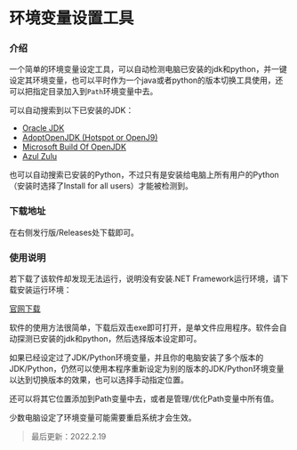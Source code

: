 # 环境变量设置工具

### 介绍

一个简单的环境变量设定工具，可以自动检测电脑已安装的jdk和python，并一键设定其环境变量，也可以平时作为一个java或者python的版本切换工具使用，还可以把指定目录加入到`Path`环境变量中去。

可以自动搜索到以下已安装的JDK：
- [Oracle JDK](https://www.oracle.com/java/technologies/javase-downloads.html)
- [AdoptOpenJDK (Hotspot or OpenJ9)](https://adoptopenjdk.net/)
- [Microsoft Build Of OpenJDK](https://www.microsoft.com/openjdk) 
- [Azul Zulu](https://azul.com/downloads)

也可以自动搜索已安装的Python，不过只有是安装给电脑上所有用户的Python（安装时选择了Install for all users）才能被检测到。

### 下载地址

在右侧发行版/Releases处下载即可。

### 使用说明

若下载了该软件却发现无法运行，说明没有安装.NET Framework运行环境，请下载安装运行环境：

[官网下载](https://dotnet.microsoft.com/download/dotnet-framework/net48)

软件的使用方法很简单，下载后双击exe即可打开，是单文件应用程序。软件会自动探测已安装的jdk和python，然后选择版本设定即可。

如果已经设定过了JDK/Python环境变量，并且你的电脑安装了多个版本的JDK/Python，仍然可以使用本程序重新设定为别的版本的JDK/Python环境变量以达到切换版本的效果，也可以选择手动指定位置。

还可以将其它位置添加到Path变量中去，或者是管理/优化Path变量中所有值。

少数电脑设定了环境变量可能需要重启系统才会生效。

> 最后更新：2022.2.19